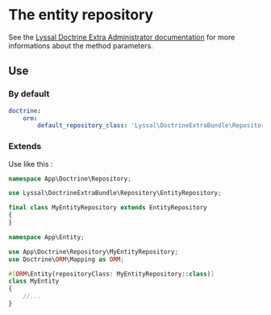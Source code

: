 # The entity repository

See the [Lyssal Doctrine Extra Administrator documentation](Administrator.md) for more informations about the method parameters.

## Use

### By default

```yaml
doctrine:
    orm:
        default_repository_class: 'Lyssal\DoctrineExtraBundle\Repository\EntityRepository'
```

### Extends

Use like this :

```php
namespace App\Doctrine\Repository;

use Lyssal\DoctrineExtraBundle\Repository\EntityRepository;

final class MyEntityRepository extends EntityRepository
{
}
```

```php
namespace App\Entity;

use App\Doctrine\Repository\MyEntityRepository;
use Doctrine\ORM\Mapping as ORM;

#[ORM\Entity(repositoryClass: MyEntityRepository::class)]
class MyEntity
{
    //...
}
```
